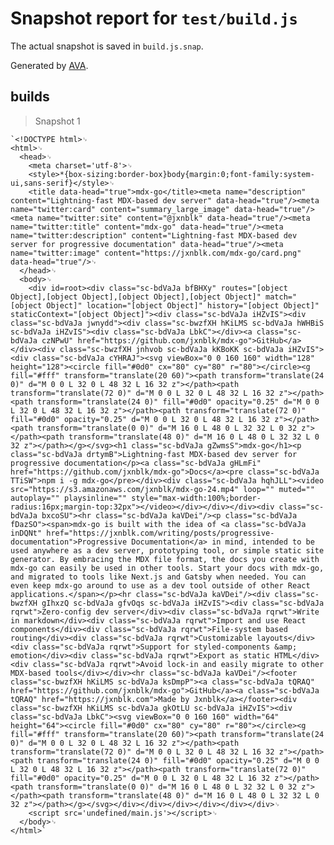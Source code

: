 # Snapshot report for `test/build.js`

The actual snapshot is saved in `build.js.snap`.

Generated by [AVA](https://ava.li).

## builds

> Snapshot 1

    `<!DOCTYPE html>␊
    <html>␊
      <head>␊
        <meta charset='utf-8'>␊
        <style>*{box-sizing:border-box}body{margin:0;font-family:system-ui,sans-serif}</style>␊
        <title data-head="true">mdx-go</title><meta name="description" content="Lightning-fast MDX-based dev server" data-head="true"/><meta name="twitter:card" content="summary_large_image" data-head="true"/><meta name="twitter:site" content="@jxnblk" data-head="true"/><meta name="twitter:title" content="mdx-go" data-head="true"/><meta name="twitter:description" content="Lightning-fast MDX-based dev server for progressive documentation" data-head="true"/><meta name="twitter:image" content="https://jxnblk.com/mdx-go/card.png" data-head="true"/>␊
      </head>␊
      <body>␊
        <div id=root><div class="sc-bdVaJa bfBHXy" routes="[object Object],[object Object],[object Object],[object Object]" match="[object Object]" location="[object Object]" history="[object Object]" staticContext="[object Object]"><div class="sc-bdVaJa iHZvIS"><div class="sc-bdVaJa jwnydd"><div class="sc-bwzfXH hKiLMS sc-bdVaJa hWHBiS sc-bdVaJa iHZvIS"><div class="sc-bdVaJa LbkC"></div><a class="sc-bdVaJa czNPwU" href="https://github.com/jxnblk/mdx-go">GitHub</a></div><div class="sc-bwzfXH jnhvob sc-bdVaJa kKBoKK sc-bdVaJa iHZvIS"><div class="sc-bdVaJa cYHRAJ"><svg viewBox="0 0 160 160" width="128" height="128"><circle fill="#0d0" cx="80" cy="80" r="80"></circle><g fill="#fff" transform="translate(20 60)"><path transform="translate(24 0)" d="M 0 0 L 32 0 L 48 32 L 16 32 z"></path><path transform="translate(72 0)" d="M 0 0 L 32 0 L 48 32 L 16 32 z"></path><path transform="translate(24 0)" fill="#0d0" opacity="0.25" d="M 0 0 L 32 0 L 48 32 L 16 32 z"></path><path transform="translate(72 0)" fill="#0d0" opacity="0.25" d="M 0 0 L 32 0 L 48 32 L 16 32 z"></path><path transform="translate(0 0)" d="M 16 0 L 48 0 L 32 32 L 0 32 z"></path><path transform="translate(48 0)" d="M 16 0 L 48 0 L 32 32 L 0 32 z"></path></g></svg><h1 class="sc-bdVaJa gZwmsS">mdx-go</h1><p class="sc-bdVaJa drtymB">Lightning-fast MDX-based dev server for progressive documentation</p><a class="sc-bdVaJa gHLmFi" href="https://github.com/jxnblk/mdx-go">Docs</a><pre class="sc-bdVaJa TTiSW">npm i -g mdx-go</pre></div><div class="sc-bdVaJa hqhJLL"><video src="https://s3.amazonaws.com/jxnblk/mdx-go-24.mp4" loop="" muted="" autoplay="" playsinline="" style="max-width:100%;border-radius:16px;margin-top:32px"></video></div></div></div><div class="sc-bdVaJa bxcoSU"><hr class="sc-bdVaJa kaVDei"/><p class="sc-bdVaJa fDazSO"><span>mdx-go is built with the idea of <a class="sc-bdVaJa inDQNt" href="https://jxnblk.com/writing/posts/progressive-documentation">Progressive Documentation</a> in mind, intended to be used anywhere as a dev server, prototyping tool, or simple static site generator. By embracing the MDX file format, the docs you create with mdx-go can easily be used in other tools. Start your docs with mdx-go, and migrated to tools like Next.js and Gatsby when needed. You can even keep mdx-go around to use as a dev tool outside of other React applications.</span></p><hr class="sc-bdVaJa kaVDei"/><div class="sc-bwzfXH gIhxzQ sc-bdVaJa gfvOqs sc-bdVaJa iHZvIS"><div class="sc-bdVaJa rqrwt">Zero-config dev server</div><div class="sc-bdVaJa rqrwt">Write in markdown</div><div class="sc-bdVaJa rqrwt">Import and use React components</div><div class="sc-bdVaJa rqrwt">File-system based routing</div><div class="sc-bdVaJa rqrwt">Customizable layouts</div><div class="sc-bdVaJa rqrwt">Support for styled-components &amp; emotion</div><div class="sc-bdVaJa rqrwt">Export as static HTML</div><div class="sc-bdVaJa rqrwt">Avoid lock-in and easily migrate to other MDX-based tools</div></div><hr class="sc-bdVaJa kaVDei"/><footer class="sc-bwzfXH hKiLMS sc-bdVaJa ksDmpP"><a class="sc-bdVaJa tQRAQ" href="https://github.com/jxnblk/mdx-go">GitHub</a><a class="sc-bdVaJa tQRAQ" href="https://jxnblk.com">Made by Jxnblk</a></footer><div class="sc-bwzfXH hKiLMS sc-bdVaJa gkOtLU sc-bdVaJa iHZvIS"><div class="sc-bdVaJa LbkC"><svg viewBox="0 0 160 160" width="64" height="64"><circle fill="#0d0" cx="80" cy="80" r="80"></circle><g fill="#fff" transform="translate(20 60)"><path transform="translate(24 0)" d="M 0 0 L 32 0 L 48 32 L 16 32 z"></path><path transform="translate(72 0)" d="M 0 0 L 32 0 L 48 32 L 16 32 z"></path><path transform="translate(24 0)" fill="#0d0" opacity="0.25" d="M 0 0 L 32 0 L 48 32 L 16 32 z"></path><path transform="translate(72 0)" fill="#0d0" opacity="0.25" d="M 0 0 L 32 0 L 48 32 L 16 32 z"></path><path transform="translate(0 0)" d="M 16 0 L 48 0 L 32 32 L 0 32 z"></path><path transform="translate(48 0)" d="M 16 0 L 48 0 L 32 32 L 0 32 z"></path></g></svg></div></div></div></div></div></div>␊
        <script src='undefined/main.js'></script>␊
      </body>␊
    </html>`
